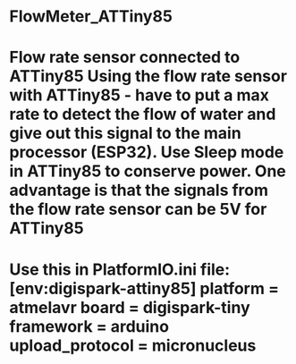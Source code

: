 # FlowMeter_ATTiny85
Flow rate sensor connected to ATTiny85
Using the flow rate sensor with ATTiny85 - have to put a max rate to detect the flow of water and give out this signal to the main processor (ESP32).
Use Sleep mode in ATTiny85 to conserve power. 
One advantage is that the signals from the flow rate sensor can be 5V for ATTiny85
==================================
Use this in PlatformIO.ini file:
[env:digispark-attiny85]
platform = atmelavr
board = digispark-tiny
framework = arduino
upload_protocol = micronucleus
==================================
